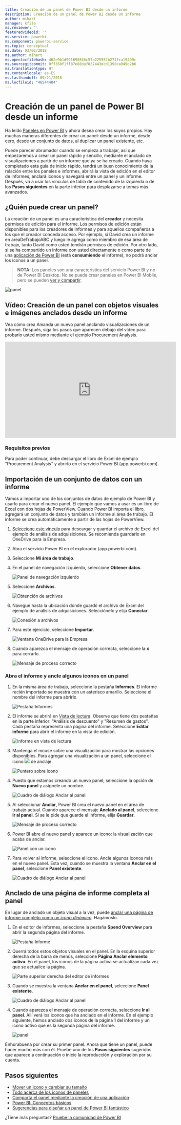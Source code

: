 ```yaml
---
title: Creación de un panel de Power BI desde un informe
description: Creación de un panel de Power BI desde un informe
author: mihart
manager: kfile
ms.reviewer: ''
featuredvideoid: ''
ms.service: powerbi
ms.component: powerbi-service
ms.topic: conceptual
ms.date: 03/02/2018
ms.author: mihart
ms.openlocfilehash: 462e9b1d991690846c57a225552b271fca19499c
ms.sourcegitcommit: 0ff358f1ff87e88daf837443ecd1398ca949d2b6
ms.translationtype: HT
ms.contentlocale: es-ES
ms.lasthandoff: 09/21/2018
ms.locfileid: "46544404"
---
```

# <a name="create-a-power-bi-dashboard-from-a-report"></a>Creación de un panel de Power BI desde un informe
Ha leído [Paneles en Power BI](consumer/end-user-dashboards.md) y ahora desea crear los suyos propios. Hay muchas maneras diferentes de crear un panel: desde un informe, desde cero, desde un conjunto de datos, al duplicar un panel existente, etc.  

Puede parecer abrumador cuando se empieza a trabajar, así que empezaremos a crear un panel rápido y sencillo, mediante el anclado de visualizaciones a partir de un informe que ya se ha creado. Cuando haya completado esta guía de inicio rápido, tendrá un buen conocimiento de la relación entre los paneles e informes, abrirá la vista de edición en el editor de informes, anclará iconos y navegará entre un panel y un informe. Después, va a usar los vínculos de tabla de contenido de la izquierda o de los **Pasos siguientes** en la parte inferior para desplazarse a temas más avanzados.

## <a name="who-can-create-a-dashboard"></a>¿Quién puede crear un panel?
La creación de un panel es una característica del **creador** y necesita permisos de edición para el informe. Los permisos de edición están disponibles para los creadores de informes y para aquellos compañeros a los que el creador conceda acceso. Por ejemplo, si David crea un informe en areaDeTrabajoABC y luego le agrega como miembro de esa área de trabajo, tanto David como usted tendrán permisos de edición. Por otro lado, si se ha compartido un informe con usted directamente o como parte de una [aplicación de Power BI](consumer/end-user-apps.md) (está **consumiendo** el informe), no podrá anclar los iconos a un panel.

> **NOTA**: Los paneles son una característica del servicio Power BI y no de Power BI Desktop. No se puede crear paneles en Power BI Mobile, pero se pueden [ver y compartir](consumer/mobile/mobile-apps-view-dashboard.md).
>
> 

![panel](media/service-dashboard-create/power-bi-completed-dashboard-small.png)

## <a name="video-create-a-dashboard-by-pinning-visuals-and-images-from-a-report"></a>Vídeo: Creación de un panel con objetos visuales e imágenes anclados desde un informe
Vea cómo crea Amanda un nuevo panel anclando visualizaciones de un informe. Después, siga los pasos que aparecen debajo del vídeo para probarlo usted mismo mediante el ejemplo Procurement Analysis.

<iframe width="560" height="315" src="https://www.youtube.com/embed/lJKgWnvl6bQ" frameborder="0" allowfullscreen></iframe>

### <a name="prerequisites"></a>Requisitos previos
Para poder continuar, debe descargar el libro de Excel de ejemplo "Procurement Analysis" y abrirlo en el servicio Power BI (app.powerbi.com).

## <a name="import-a-dataset-with-a-report"></a>Importación de un conjunto de datos con un informe
Vamos a importar uno de los conjuntos de datos de ejemplo de Power BI y usarlo para crear el nuevo panel. El ejemplo que vamos a usar es un libro de Excel con dos hojas de PowerView. Cuando Power BI importa el libro, agregará un conjunto de datos y también un informe al área de trabajo.  El informe se crea automáticamente a partir de las hojas de PowerView.

1. [Seleccione este vínculo](http://go.microsoft.com/fwlink/?LinkId=529784) para descargar y guardar el archivo de Excel del ejemplo de análisis de adquisiciones. Se recomienda guardarlo en OneDrive para la Empresa.
2. Abra el servicio Power BI en el explorador (app.powerbi.com).
3. Seleccione **Mi área de trabajo**.
4. En el panel de navegación izquierdo, seleccione **Obtener datos**.

    ![Panel de navegación izquierdo](media/service-dashboard-create/power-bi-get-data3.png)
5. Seleccione **Archivos**.

   ![Obtención de archivos](media/service-dashboard-create/power-bi-select-files.png)
6. Navegue hasta la ubicación donde guardó el archivo de Excel del ejemplo de análisis de adquisiciones. Selecciónelo y elija **Conectar**.

   ![Conexión a archivos](media/service-dashboard-create/power-bi-connectnew.png)
7. Para este ejercicio, seleccione **Importar**.

    ![Ventana OneDrive para la Empresa](media/service-dashboard-create/power-bi-import.png)
8. Cuando aparezca el mensaje de operación correcta, seleccione la **x** para cerrarlo.

   ![Mensaje de proceso correcto](media/service-dashboard-create/power-bi-view-datasetnew.png)

### <a name="open-the-report-and-pin-some-tiles-to-a-dashboard"></a>Abra el informe y ancle algunos iconos en un panel
1. En la misma área de trabajo, seleccione la pestaña **Informes**. El informe recién importado se muestra con un asterisco amarillo. Seleccione el nombre del informe para abrirlo.

    ![Pestaña Informes](media/service-dashboard-create/power-bi-reports.png)
2. El informe se abrirá en [Vista de lectura](consumer/end-user-reading-view.md). Observe que tiene dos pestañas en la parte inferior: "Análisis de descuento" y "Resumen de gastos". Cada pestaña representa una página del informe.
    Seleccione **Editar informe** para abrir el informe en la vista de edición.

    ![Informe en vista de lectura](media/service-dashboard-create/power-bi-reading-view.png)
3. Mantenga el mouse sobre una visualización para mostrar las opciones disponibles. Para agregar una visualización a un panel, seleccione el icono ![](media/service-dashboard-create/power-bi-pin-icon.png) de anclaje.

    ![Puntero sobre icono](media/service-dashboard-create/power-bi-hover.png)
4. Puesto que estamos creando un nuevo panel, seleccione la opción de **Nuevo panel** y asígnele un nombre.

   ![Cuadro de diálogo Anclar al panel](media/service-dashboard-create/power-bi-pin-tile.png)
5. Al seleccionar **Anclar**, Power BI crea el nuevo panel en el área de trabajo actual. Cuando aparece el mensaje **Anclado al panel**, seleccione **Ir al panel**. Si se le pide que guarde el informe, elija **Guardar**.

     ![Mensaje de proceso correcto](media/service-dashboard-create/power-bi-pin-success.png)
6. Power BI abre el nuevo panel y aparece un icono: la visualización que acaba de anclar.

   ![Panel con un icono](media/service-dashboard-create/power-bi-pinned.png)
7. Para volver al informe, seleccione el icono. Ancle algunos iconos más en el nuevo panel. Esta vez, cuando se muestra la ventana **Anclar en el panel**, seleccione **Panel existente**.  

   ![Cuadro de diálogo Anclar al panel](media/service-dashboard-create/power-bi-existing-dashboard.png)

## <a name="pin-an-entire-report-page-to-the-dashboard"></a>Anclado de una página de informe completa al panel
En lugar de anclado un objeto visual a la vez, puede [anclar una página de informe completo como un *icono dinámico*](service-dashboard-pin-live-tile-from-report.md). Hagámoslo.

1. En el editor de informes, seleccione la pestaña **Spend Overview** para abrir la segunda página del informe.

   ![Pestaña Informe](media/service-dashboard-create/power-bi-page-tab.png)

2. Querrá todos estos objetos visuales en el panel.  En la esquina superior derecha de la barra de menús, seleccione **Página Anclar elemento activo**. En el panel, los iconos de la página activa se actualizan cada vez que se actualice la página.

   ![Parte superior derecha del editor de informes](media/service-dashboard-create/power-bi-pin-live.png)

3. Cuando se muestra la ventana **Anclar en el panel**, seleccione **Panel existente**.

   ![Cuadro de diálogo Anclar al panel](media/service-dashboard-create/power-bi-pin-live2.png)

4. Cuando aparezca el mensaje de operación correcta, seleccione **Ir al panel**. Allí verá los iconos que ha anclado en el informe. En el ejemplo siguiente, hemos anclado dos iconos de la página 1 del informe y un icono activo que es la segunda página del informe.

   ![panel](media/service-dashboard-create/power-bi-dashboard.png)

Enhorabuena por crear su primer panel. Ahora que tiene un panel, puede hacer mucho más con él.  Pruebe uno de los **Pasos siguientes** sugeridos que aparece a continuación o inicie la reproducción y exploración por su cuenta.   

## <a name="next-steps"></a>Pasos siguientes
* [Mover un icono y cambiar su tamaño](service-dashboard-edit-tile.md)
* [Todo acerca de los iconos de paneles](consumer/end-user-tiles.md)
* [Comparta el panel mediante la creación de una aplicación](consumer/end-user-create-apps.md)
* [Power BI: Conceptos básicos](consumer/end-user-basic-concepts.md)
* [Sugerencias para diseñar un panel de Power BI fantástico](service-dashboards-design-tips.md)

¿Tiene más preguntas? [Pruebe la comunidad de Power BI](http://community.powerbi.com/)
